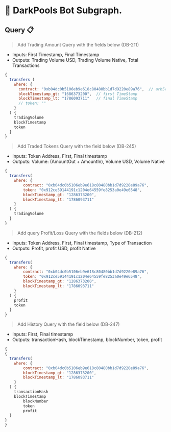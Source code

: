 # 🚩 DarkPools Bot Subgraph.

## **Query** 📋

> Add Trading Amount Query with the fields below (DB-211)

- Inputs: First Timestamp, Final Timestamp
- Outputs: Trading Volume USD, Trading Volume Native, Total Transactions

```js
{
  transfers (
    where: {
      contract: "0xb04dc0b5106eb9e618c80480bb1d7d9220e89a76",  // arbSwap contract
      blockTimestamp_gt: "1686373200",  // first TimeStamp
      blockTimestamp_lt: "1786093711"   // final TimeStamp
      // token: "" 
    }
  ) {
    tradingVolume
    blockTimestamp
    token
  }
}
```

> Add Traded Tokens Query with the field below (DB-245)

- Inputs: Token Address, First, Final timestamp
- Outputs: Volume: (AmountOut + AmountIn), Volume USD, Volume Native

```js
{
  transfers(
    where: {
        contract: "0xb04dc0b5106eb9e618c80480bb1d7d9220e89a76",
        token: "0x912ce59144191c1204e64559fe8253a0e49e6548",
        blockTimestamp_gt: "1286373200",
        blockTimestamp_lt: "1786093711"
    }
  ) {
    tradingVolume
  }
}
```

> Add query Profit/Loss Query with the fields below (DB-212)

- Inputs: Token Address, First, Final timestamp, Type of Transaction
- Outputs: Profit, profit USD, profit Native

```js
{
  transfers(
    where: {
        contract: "0xb04dc0b5106eb9e618c80480bb1d7d9220e89a76",
        token: "0x912ce59144191c1204e64559fe8253a0e49e6548",
        blockTimestamp_gt: "1286373200",
        blockTimestamp_lt: "1786093711"
    }
  ) {
    profit
    token
  }
}
```

> Add History Query with the field below (DB-247)

- Inputs: First, Final timestamp
- Outputs: transactionHash, blockTimestamp, blockNumber, token, profit

```js
{
{
  transfers(
    where: {
        contract: "0xb04dc0b5106eb9e618c80480bb1d7d9220e89a76",
        blockTimestamp_gt: "1286373200",
        blockTimestamp_lt: "1786093711"
    }
  ) {
    transactionHash
    blockTimestamp
		blockNumber
		token
		profit
  }
}
}
```
